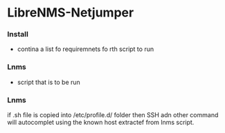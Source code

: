 # LibreNMS-Netjumper

### Install
- contina a list fo requiremnets fo rth script to run

### Lnms 
- script that is to be run

### Lnms 
if .sh file is copied into /etc/profile.d/ folder then SSH adn other command will autocomplet using the known host extractef from lnms script.




